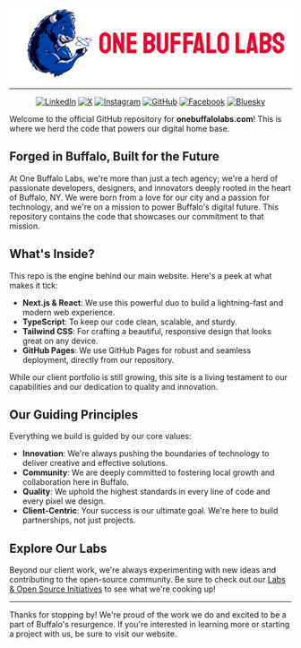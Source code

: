 <div align="center">
  <img src="/public/images/banners/logo-banner.png" alt="OneBuffaloLabs.com Logo">

  <hr />

  <a href="https://www.linkedin.com/company/one-buffalo-labs" target="_blank"><img src="https://img.shields.io/badge/LinkedIn-0077B5?style=for-the-badge&logo=linkedin&logoColor=white" alt="LinkedIn"></a>
  <a href="https://x.com/OneBuffaloLabs" target="_blank"><img src="https://img.shields.io/badge/X-000000?style=for-the-badge&logo=x&logoColor=white" alt="X"></a>
  <a href="https://www.instagram.com/onebuffalolabs/" target="_blank"><img src="https://img.shields.io/badge/Instagram-E4405F?style=for-the-badge&logo=instagram&logoColor=white" alt="Instagram"></a>
  <a href="https://github.com/OneBuffaloLabs" target="_blank"><img src="https://img.shields.io/badge/GitHub-181717?style=for-the-badge&logo=github&logoColor=white" alt="GitHub"></a>
  <a href="https://www.facebook.com/profile.php?id=61578291081644" target="_blank"><img src="https://img.shields.io/badge/Facebook-1877F2?style=for-the-badge&logo=facebook&logoColor=white" alt="Facebook"></a>
  <a href="https://bsky.app/profile/onebuffalolabs.com" target="_blank"><img src="https://img.shields.io/badge/Bluesky-0EA5E9?style=for-the-badge&logo=bluesky&logoColor=white" alt="Bluesky"></a>
</div>

Welcome to the official GitHub repository for **onebuffalolabs.com**\! This is where we herd the code that powers our digital home base.

## Forged in Buffalo, Built for the Future

At One Buffalo Labs, we're more than just a tech agency; we're a herd of passionate developers, designers, and innovators deeply rooted in the heart of Buffalo, NY. We were born from a love for our city and a passion for technology, and we're on a mission to power Buffalo's digital future. This repository contains the code that showcases our commitment to that mission.

## What's Inside?

This repo is the engine behind our main website. Here's a peek at what makes it tick:

  * **Next.js & React**: We use this powerful duo to build a lightning-fast and modern web experience.
  * **TypeScript**: To keep our code clean, scalable, and sturdy.
  * **Tailwind CSS**: For crafting a beautiful, responsive design that looks great on any device.
  * **GitHub Pages**: We use GitHub Pages for robust and seamless deployment, directly from our repository.

While our client portfolio is still growing, this site is a living testament to our capabilities and our dedication to quality and innovation.

## Our Guiding Principles

Everything we build is guided by our core values:

  * **Innovation**: We're always pushing the boundaries of technology to deliver creative and effective solutions.
  * **Community**: We are deeply committed to fostering local growth and collaboration here in Buffalo.
  * **Quality**: We uphold the highest standards in every line of code and every pixel we design.
  * **Client-Centric**: Your success is our ultimate goal. We're here to build partnerships, not just projects.

## Explore Our Labs

Beyond our client work, we're always experimenting with new ideas and contributing to the open-source community. Be sure to check out our [Labs & Open Source Initiatives](https://www.onebuffalolabs.com/labs) to see what we're cooking up\!

-----

Thanks for stopping by\! We're proud of the work we do and excited to be a part of Buffalo's resurgence. If you're interested in learning more or starting a project with us, be sure to visit our website.

